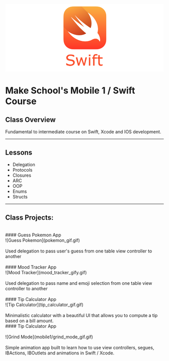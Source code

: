 ![Make School Logo](swift_cover.png)

# Make School's Mobile 1 / Swift Course

## Class Overview
Fundamental to intermediate course on Swift, Xcode and IOS development.

___
## Lessons
* Delegation
* Protocols
* Closures
* ARC
* OOP
* Enums
* Structs
___

## Class Projects:
<br>
#### Guess Pokemon App
<br>
![Guess Pokemon](pokemon_gif.gif)
<br>
<br>
Used delegation to pass user's guess from one table view controller to another
<br>
<br>
#### Mood Tracker App
<br>
![Mood Tracker](mood_tracker_gify.gif)
<br>
<br>
Used delegation to pass name and emoji selection from one table view controller to another
<br>
<br>
#### Tip Calculator App
<br>
![Tip Calculator](tip_calculator_gif.gif)
<br>
<br>
Minimalistic calculator with a beautiful UI that allows you to compute a tip based on a bill amount.
<br>
#### Tip Calculator App
<br>
<br>
![Grind Mode](mobile1/grind_mode_gif.gif)
<br>
<br>
Simple animation app built to learn how to use view controllers, segues, IBActions, IBOutlets and animations in Swift / Xcode.
<br>
